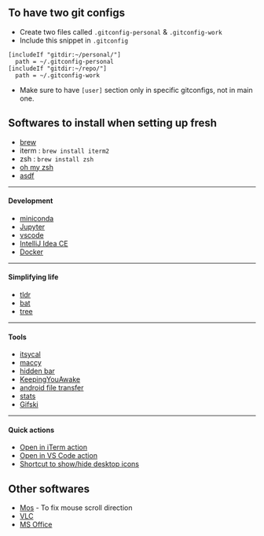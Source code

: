 ## To have two git configs
- Create two files called `.gitconfig-personal` & `.gitconfig-work`
- Include this snippet in `.gitconfig`
```
[includeIf "gitdir:~/personal/"]
  path = ~/.gitconfig-personal
[includeIf "gitdir:~/repo/"]
  path = ~/.gitconfig-work
```
- Make sure to have `[user]` section only in specific gitconfigs, not in main one. 

## Softwares to install when setting up fresh
- [brew](https://brew.sh/)
- iterm : ``brew install iterm2``
- zsh : ``brew install zsh``
- [oh my zsh](Guides/oh-my-zsh.md)
- [asdf](Guides/asdf.md)
---
#### Development
- [miniconda](https://docs.anaconda.com/free/miniconda/miniconda-install/)
- [Jupyter](https://jupyter.org/install)
- [vscode](https://code.visualstudio.com/docs/setup/mac)
- [IntelliJ Idea CE](https://www.jetbrains.com/idea/download/?fromIDE=&section=mac)
- [Docker](https://www.docker.com/products/docker-desktop/)
---
#### Simplifying life
- [tldr](https://formulae.brew.sh/formula/tldr)
- [bat](https://github.com/sharkdp/bat?tab=readme-ov-file#installation)
- [tree](https://formulae.brew.sh/formula/tree)
---
#### Tools
- [itsycal](https://www.mowglii.com/itsycal/)
- [maccy](https://github.com/p0deje/Maccy?tab=readme-ov-file#install)
- [hidden bar](https://github.com/dwarvesf/hidden)
- [KeepingYouAwake](https://github.com/newmarcel/KeepingYouAwake)
- [android file transfer](https://www.android.com/filetransfer/)
- [stats](https://github.com/exelban/stats)
- [Gifski](https://github.com/sindresorhus/Gifski)
---
#### Quick actions
- [Open in iTerm action](QuickActions/Open%20in%20iTerm.workflow/)
- [Open in VS Code action](QuickActions/Open%20with%20VS%20Code.workflow/)
- [Shortcut to show/hide desktop icons](https://www.icloud.com/shortcuts/6e227c87723649408d73f712b13f3f63)

## Other softwares
- [Mos](https://github.com/Caldis/Mos/blob/master/README.enUS.md) - To fix mouse scroll direction
- [VLC](http://www.videolan.org/vlc/index.html)
- [MS Office](https://massgrave.dev/unsupported_products_activation.html)
